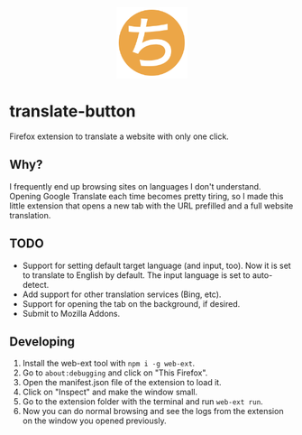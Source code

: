 <center><img src="icons/translate-button.svg" style="max-width:100%;" width="125" height="125"></center>

# translate-button

Firefox extension to translate a website with only one click.

## Why?

I frequently end up browsing sites on languages I don't understand. Opening Google Translate each time becomes pretty tiring, so I made this little extension that opens a new tab with the URL prefilled and a full website translation.

## TODO

- Support for setting default target language (and input, too). Now it is set to translate to English by default. The input language is set to auto-detect.
- Add support for other translation services (Bing, etc).
- Support for opening the tab on the background, if desired.
- Submit to Mozilla Addons.

## Developing

1. Install the web-ext tool with `npm i -g web-ext`.
2. Go to `about:debugging` and click on "This Firefox".
3. Open the manifest.json file of the extension to load it.
4. Click on "Inspect" and make the window small.
5. Go to the extension folder with the terminal and run `web-ext run`.
6. Now you can do normal browsing and see the logs from the extension on the window you opened previously.